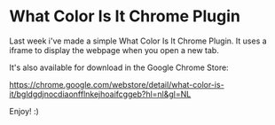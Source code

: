 What Color Is It Chrome Plugin
================================

Last week i've made a simple What Color Is It Chrome Plugin.
It uses a iframe to display the webpage when you open a new tab.

It's also available for download in the Google Chrome Store:

https://chrome.google.com/webstore/detail/what-color-is-it/bgldgdjnocdiaonfflnkejhoaifcggeb?hl=nl&gl=NL

Enjoy! :)
